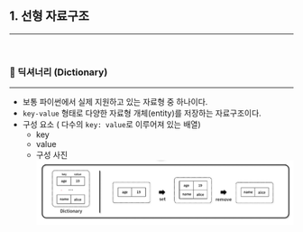 ## 1. 선형 자료구조

---

<br>

### 📌 딕셔너리 (Dictionary)

---

- 보통 파이썬에서 실제 지원하고 있는 자료형 중 하나이다.
- `key-value` 형태로 다양한 자료형 개체(entity)를 저장하는 자료구조이다.
- 구성 요소 ( 다수의 `key: value`로 이루어져 있는 배열)
  - key
  - value
  - 구성 사진
    ![dictionary](./dictionary.png)
    <br>
